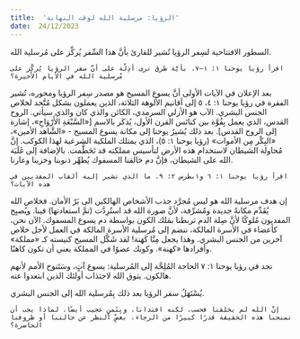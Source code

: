 ```yaml
---
title:  'الرؤيا: مرسلية الله لوقت النهاية'
date:  24/12/2023
---
```


السطور الافتتاحية لسِفر الرؤيا تُشير للقارئ بأنَّ هذا السِّفر يُركِّز على مُرسلية الله.

`اقرأ رؤيا يوحنا ١: ١–٧. بأيَّة طرق ترى أدِلّة على أنَّ سفر الرؤيا يُركِّز على مُرسلية الله في الأيام الأخيرة؟`

بعد الإعلان في الآيات الأولى أنَّ يسوع المسيح هو مصدر سِفر الرؤيا ومحوره، تُشير الفقرة في رؤيا يوحنا ١: ٤، ٥ إلى أقانيم الألوهة الثلاثة، الذين يعملون بشكل مُتَّحد لخلاص الجنس البشري. الآب هو الأزلي السرمدي، الكائن والذي كان والذي سيأتي. الروح القدس، الذي يعمل بِقُوَّة بين كنائس القرن الأول، يُذكَر بالاسم [«السَّبْعَةِ الأَرْوَاحِ»، إشارة إلى الروح القدس]. بعد ذلك يُشيرُ يوحنا إلى مكانة يسوع المسيح - «الشَّاهد الأمين»، «البِكْر مِن الأموات» (رؤيا يوحنا ١: ٥)، الذي يمتلك الملكية الشرعية لهذا الكوكب. إنَّ مُحاولة الشيطان لاستخدام هذه الأرض لتأسيس مملكته قد تَحَطَّمت. بالإضافة إلى غَلَبَة الله على الشيطان، فإنَّ دم خالقنا المسفوك يُطهِّر ذنوبنا وخزينا وعارنا.

`اقرأ رؤيا يوحنا ١: ٦ و١بطرس ٢: ٩. ما الذي تشير إليه ألقاب المفديين في هذه الآيات؟`

إن هدف مرسلية الله هو ليس مُجرَّد جذب الأشخاص الهالكين الى بَرّ الأمان. فخلاص الله يُقَدِّم مكانةً جديدة ومُشرِّفة، لأنَّ صورة الله قد استُرِدَّت (تمَّ استعادتها) فينا. ويُصبِح المفديون مُلوكًا لأنَّ صِلة الدم تربطنا بمَلك الكون بواسطة دم يسوع المسفوك. الآن نحن، كأعضاء في الأسرة المالكة، ننضم إلى مُرسلية الأسرة المالكة في العمل لأجل خلاص آخرين من الجنس البشري. وهذا يجعل مِنَّا كَهَنة! لقد شَكَّل المسيح كنيسته كـ «مملكة» وأفرادها «كهنة». وكونك عضوًا في المملكة يعني أن تكون كاهنًا.

نجد في رؤيا يوحنا ١: ٧ الحاجة المُلِحَّة إلى المُرسلية: يسوع آتٍ، وسَتَنوح الأمم لأنهم هالكون. يتوق الله لاجتذاب أولئك الذين ابتعدوا عنه.

يُسْتَهَلُ سفر الرؤيا بعد ذلك بِمُرسلية الله إلى الجنس البشري.

`إنَّ الله لم يخلقنا فحسب، لكنه افتدانا، وبِثَمنٍ عجيب أيضًا. لماذا يجب أن تمنحنا هذه الحقيقة قدرًا كبيرًا من الرجاء، بغضِّ النظر عن حالتنا أو ظروفنا الحاضرة؟`